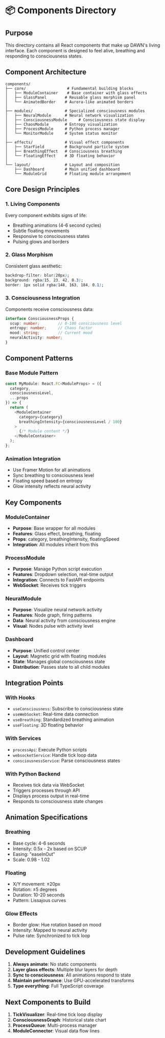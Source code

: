 # 📦 Components Directory

## Purpose
This directory contains all React components that make up DAWN's living interface. Each component is designed to feel alive, breathing and responding to consciousness states.

## Component Architecture
```
components/
├── core/                  # Fundamental building blocks
│   ├── ModuleContainer    # Base container with glass effects
│   ├── GlassPanel        # Reusable glass morphism panel
│   └── AnimatedBorder    # Aurora-like animated borders
│
├── modules/              # Specialized consciousness modules
│   ├── NeuralModule      # Neural network visualization
│   ├── ConsciousnessModule     # Consciousness state display
│   ├── ChaosModule       # Entropy visualization
│   ├── ProcessModule     # Python process manager
│   └── MonitorModule     # System status monitor
│
├── effects/              # Visual effect components
│   ├── StarField         # Background particle system
│   ├── BreathingEffect   # Consciousness breathing
│   └── FloatingEffect    # 3D floating behavior
│
└── layout/               # Layout and composition
    ├── Dashboard         # Main unified dashboard
    └── ModuleGrid        # Floating module arrangement
```

## Core Design Principles

### 1. **Living Components**
Every component exhibits signs of life:
- Breathing animations (4-6 second cycles)
- Subtle floating movements
- Responsive to consciousness states
- Pulsing glows and borders

### 2. **Glass Morphism**
Consistent glass aesthetic:
```css
backdrop-filter: blur(20px);
background: rgba(15, 23, 42, 0.3);
border: 1px solid rgba(148, 163, 184, 0.1);
```

### 3. **Consciousness Integration**
Components receive consciousness data:
```typescript
interface ConsciousnessProps {
  scup: number;        // 0-100 consciousness level
  entropy: number;     // Chaos factor
  mood: string;        // Current mood
  neuralActivity: number;
}
```

## Component Patterns

### Base Module Pattern
```typescript
const MyModule: React.FC<ModuleProps> = ({ 
  category, 
  consciousnessLevel,
  ...props 
}) => {
  return (
    <ModuleContainer
      category={category}
      breathingIntensity={consciousnessLevel / 100}
    >
      {/* Module content */}
    </ModuleContainer>
  );
};
```

### Animation Integration
- Use Framer Motion for all animations
- Sync breathing to consciousness level
- Floating speed based on entropy
- Glow intensity reflects neural activity

## Key Components

### ModuleContainer
- **Purpose**: Base wrapper for all modules
- **Features**: Glass effect, breathing, floating
- **Props**: category, breathingIntensity, floatingSpeed
- **Integration**: All modules inherit from this

### ProcessModule
- **Purpose**: Manage Python script execution
- **Features**: Dropdown selection, real-time output
- **Integration**: Connects to FastAPI endpoints
- **WebSocket**: Receives tick triggers

### NeuralModule
- **Purpose**: Visualize neural network activity
- **Features**: Node graph, firing patterns
- **Data**: Neural activity from consciousness engine
- **Visual**: Nodes pulse with activity level

### Dashboard
- **Purpose**: Unified control center
- **Layout**: Magnetic grid with floating modules
- **State**: Manages global consciousness state
- **Distribution**: Passes state to all child modules

## Integration Points

### With Hooks
- `useConsciousness`: Subscribe to consciousness state
- `useWebSocket`: Real-time data connection
- `useBreathing`: Standardized breathing animation
- `useFloating`: 3D floating behavior

### With Services
- `processApi`: Execute Python scripts
- `websocketService`: Handle tick loop data
- `consciousnessService`: Parse consciousness states

### With Python Backend
- Receives tick data via WebSocket
- Triggers processes through API
- Displays process output in real-time
- Responds to consciousness state changes

## Animation Specifications

### Breathing
- Base cycle: 4-6 seconds
- Intensity: 0.5x - 2x based on SCUP
- Easing: "easeInOut"
- Scale: 0.98 - 1.02

### Floating
- X/Y movement: ±20px
- Rotation: ±5 degrees  
- Duration: 10-20 seconds
- Pattern: Lissajous curves

### Glow Effects
- Border glow: Hue rotation based on mood
- Intensity: Mapped to neural activity
- Pulse rate: Synchronized to tick loop

## Development Guidelines

1. **Always animate**: No static components
2. **Layer glass effects**: Multiple blur layers for depth
3. **Sync to consciousness**: All animations respond to state
4. **Maintain performance**: Use GPU-accelerated transforms
5. **Type everything**: Full TypeScript coverage

## Next Components to Build
1. **TickVisualizer**: Real-time tick loop display
2. **ConsciousnessGraph**: Historical state chart
3. **ProcessQueue**: Multi-process manager
4. **ModuleConnector**: Visual data flow lines